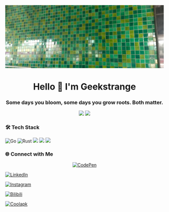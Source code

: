 <!-- GitHub绿墙比例Banner (宽度自适应，高度压缩) -->
<div align="center">
  <img src="https://github.com/Geekstrange/Geekstrange/blob/main/img/wow.jpg?raw=true" alt="Banner" width="100%" height="200px" style="object-fit: cover;">
</div>

<!-- 标题与引言 -->
<h1 align="center">Hello 👋 I'm Geekstrange</h1>
<h3 align="center">Some days you bloom, some days you grow roots. Both matter.</h3>

<!-- GitHub统计卡片 -->
<div align="center">
  <img src="https://github-readme-stats.vercel.app/api?username=Geekstrange&show_icons=true&theme=github_dark" height="160">
  <img src="https://github-readme-stats.vercel.app/api/top-langs/?username=Geekstrange&layout=compact&theme=github_dark" height="160">
</div>

<!-- 技术栈 -->
<h3>🛠️ Tech Stack</h3>
<p>
  <img src="https://img.shields.io/badge/Go-00ADD8?logo=go&logoColor=white" alt="Go">
  <img src="https://img.shields.io/badge/Rust-CC4729?logo=rust&logoColor=white" alt="Rust">
  <img src="https://img.shields.io/badge/JavaScript-F7DF1E?logo=javascript&logoColor=black">
  <img src="https://img.shields.io/badge/Python-3776AB?logo=python&logoColor=white">
  <img src="https://img.shields.io/badge/Docker-2496ED?logo=docker&logoColor=white">
</p>

<!-- 社交链接 -->
<h3>🌐 Connect with Me</h3>
<p align="center" style="display: flex; justify-content: center; gap: 12px;">
  <!-- CodePen: 深灰底色+白色图标 -->
  <a href="https://codepen.io/Geekstrange" style="transition: transform 0.3s;"
     onmouseover="this.style.transform='scale(1.1)'" onmouseout="this.style.transform='scale(1)'">
    <img src="https://img.shields.io/badge/CodePen-5E616D?style=flat-square&logo=codepen&logoColor=white" alt="CodePen">
  </a>

  <!-- LinkedIn: 修复图标显示 -->
  <a href="https://www.linkedin.com/in/eric-zhang-b1682920b/" style="transition: transform 0.3s;"
     onmouseover="this.style.transform='scale(1.1)'" onmouseout="this.style.transform='scale(1)'">
    <img src="https://img.shields.io/badge/LinkedIn-0A66C2?style=flat-square&logo=linkedin&logoColor=white" alt="LinkedIn">
  </a>

  <!-- Instagram: 渐变紫红色 -->
  <a href="https://www.instagram.com/be.wind/" style="transition: transform 0.3s;"
     onmouseover="this.style.transform='scale(1.1)'" onmouseout="this.style.transform='scale(1)'">
    <img src="https://img.shields.io/badge/Instagram-E4405F?style=flat-square&logo=instagram&logoColor=white" alt="Instagram">
  </a>

  <!-- Bilibili: 粉色+动态效果 -->
  <a href="https://space.bilibili.com/100030354" style="transition: transform 0.3s;"
     onmouseover="this.style.transform='scale(1.1)'" onmouseout="this.style.transform='scale(1)'">
    <img src="https://img.shields.io/badge/Bilibili-FF69B4?style=flat-square&logo=bilibili&logoColor=white" alt="Bilibili">
  </a>

  <!-- Coolapk: 酷安绿色定制 -->
  <a href="https://www.coolapk.com/u/3791216" style="transition: transform 0.3s;"
     onmouseover="this.style.transform='scale(1.1)'" onmouseout="this.style.transform='scale(1)'">
    <img src="https://img.shields.io/badge/Coolapk-32CD32?style=flat-square&logo=android&logoColor=white" alt="Coolapk">
  </a>
</p>
